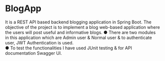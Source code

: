 # BlogApp
It is a REST API based backend blogging application in Spring Boot. The objective of the project is to implement a blog web-based application where the users will post useful and informative blogs. 
● There are two modules in this application which are Admin user & Normal user & to authenticate user, JWT Authentication is used.  
● To test the functionalities I have used JUnit testing & for API documentation Swagger UI.
